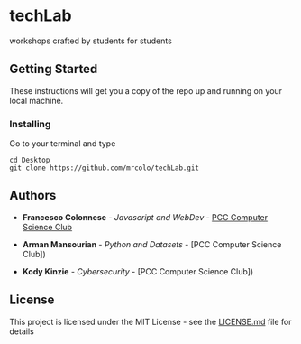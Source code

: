 # techLab
workshops crafted by students for students

## Getting Started

These instructions will get you a copy of the repo up and running on your local machine.

### Installing

Go to your terminal and type

```
cd Desktop
git clone https://github.com/mrcolo/techLab.git

``` 

## Authors

* **Francesco Colonnese** - *Javascript and WebDev* - [PCC Computer Science Club](https://github.com/mrcolo)

* **Arman Mansourian** - *Python and Datasets* - [PCC Computer Science Club])

* **Kody Kinzie** - *Cybersecurity* - [PCC Computer Science Club])

## License

This project is licensed under the MIT License - see the [LICENSE.md](LICENSE.md) file for details



